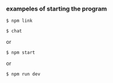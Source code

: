 ### exampeles of starting the program

```
$ npm link

$ chat
```
or
```
$ npm start
```
or
```
$ npm run dev
```
